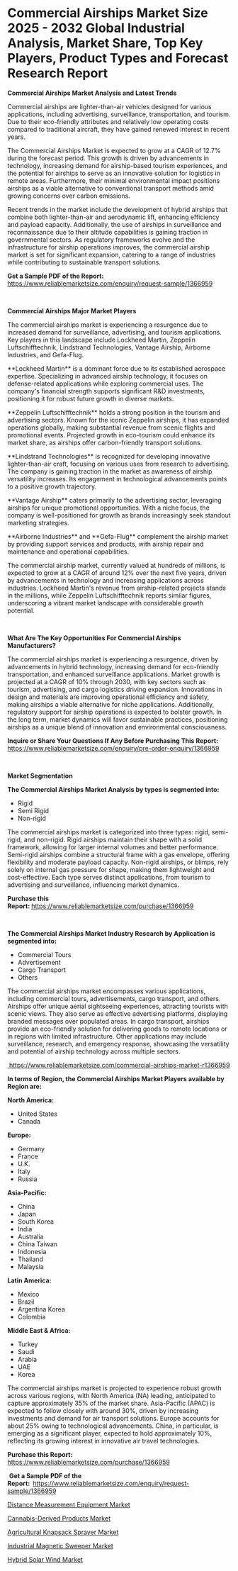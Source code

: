 <p><h1>Commercial Airships Market Size 2025 - 2032 Global Industrial Analysis, Market Share, Top Key Players, Product Types and Forecast Research Report</h1></p><p><strong>Commercial Airships Market Analysis and Latest Trends</strong></p>
<p><p>Commercial airships are lighter-than-air vehicles designed for various applications, including advertising, surveillance, transportation, and tourism. Due to their eco-friendly attributes and relatively low operating costs compared to traditional aircraft, they have gained renewed interest in recent years.</p><p>The Commercial Airships Market is expected to grow at a CAGR of 12.7% during the forecast period. This growth is driven by advancements in technology, increasing demand for airship-based tourism experiences, and the potential for airships to serve as an innovative solution for logistics in remote areas. Furthermore, their minimal environmental impact positions airships as a viable alternative to conventional transport methods amid growing concerns over carbon emissions.</p><p>Recent trends in the market include the development of hybrid airships that combine both lighter-than-air and aerodynamic lift, enhancing efficiency and payload capacity. Additionally, the use of airships in surveillance and reconnaissance due to their altitude capabilities is gaining traction in governmental sectors. As regulatory frameworks evolve and the infrastructure for airship operations improves, the commercial airship market is set for significant expansion, catering to a range of industries while contributing to sustainable transport solutions.</p></p>
<p><strong>Get a Sample PDF of the Report:&nbsp;</strong> <a href="https://www.reliablemarketsize.com/enquiry/request-sample/1366959?utm_campaign=2640&utm_medium=2&utm_source=Github&utm_content=ia&utm_term=22032025&utm_id=commercial-airships">https://www.reliablemarketsize.com/enquiry/request-sample/1366959</a></p>
<p>&nbsp;</p>
<p><strong>Commercial Airships Major Market Players</strong></p>
<p><p>The commercial airships market is experiencing a resurgence due to increased demand for surveillance, advertising, and tourism applications. Key players in this landscape include Lockheed Martin, Zeppelin Luftschifftechnik, Lindstrand Technologies, Vantage Airship, Airborne Industries, and Gefa-Flug.</p><p>**Lockheed Martin** is a dominant force due to its established aerospace expertise. Specializing in advanced airship technology, it focuses on defense-related applications while exploring commercial uses. The company's financial strength supports significant R&D investments, positioning it for robust future growth in diverse markets.</p><p>**Zeppelin Luftschifftechnik** holds a strong position in the tourism and advertising sectors. Known for the iconic Zeppelin airships, it has expanded operations globally, making substantial revenue from scenic flights and promotional events. Projected growth in eco-tourism could enhance its market share, as airships offer carbon-friendly transport solutions.</p><p>**Lindstrand Technologies** is recognized for developing innovative lighter-than-air craft, focusing on various uses from research to advertising. The company is gaining traction in the market as awareness of airship versatility increases. Its engagement in technological advancements points to a positive growth trajectory.</p><p>**Vantage Airship** caters primarily to the advertising sector, leveraging airships for unique promotional opportunities. With a niche focus, the company is well-positioned for growth as brands increasingly seek standout marketing strategies.</p><p>**Airborne Industries** and **Gefa-Flug** complement the airship market by providing support services and products, with airship repair and maintenance and operational capabilities.</p><p>The commercial airship market, currently valued at hundreds of millions, is expected to grow at a CAGR of around 12% over the next five years, driven by advancements in technology and increasing applications across industries. Lockheed Martin's revenue from airship-related projects stands in the millions, while Zeppelin Luftschifftechnik reports similar figures, underscoring a vibrant market landscape with considerable growth potential.</p></p>
<p>&nbsp;</p>
<p><strong>What Are The Key Opportunities For Commercial Airships Manufacturers?</strong></p>
<p><p>The commercial airships market is experiencing a resurgence, driven by advancements in hybrid technology, increasing demand for eco-friendly transportation, and enhanced surveillance applications. Market growth is projected at a CAGR of 10% through 2030, with key sectors such as tourism, advertising, and cargo logistics driving expansion. Innovations in design and materials are improving operational efficiency and safety, making airships a viable alternative for niche applications. Additionally, regulatory support for airship operations is expected to bolster growth. In the long term, market dynamics will favor sustainable practices, positioning airships as a unique blend of innovation and environmental consciousness.</p></p>
<p><strong>Inquire or Share Your Questions If Any Before Purchasing This Report:</strong> <a href="https://www.reliablemarketsize.com/enquiry/pre-order-enquiry/1366959?utm_campaign=2640&utm_medium=2&utm_source=Github&utm_content=ia&utm_term=22032025&utm_id=commercial-airships">https://www.reliablemarketsize.com/enquiry/pre-order-enquiry/1366959</a></p>
<p>&nbsp;</p>
<p><strong>Market Segmentation</strong></p>
<p><strong>The Commercial Airships Market Analysis by types is segmented into:</strong></p>
<p><ul><li>Rigid</li><li>Semi Rigid</li><li>Non-rigid</li></ul></p>
<p><p>The commercial airships market is categorized into three types: rigid, semi-rigid, and non-rigid. Rigid airships maintain their shape with a solid framework, allowing for larger internal volumes and better performance. Semi-rigid airships combine a structural frame with a gas envelope, offering flexibility and moderate payload capacity. Non-rigid airships, or blimps, rely solely on internal gas pressure for shape, making them lightweight and cost-effective. Each type serves distinct applications, from tourism to advertising and surveillance, influencing market dynamics.</p></p>
<p><strong>Purchase this Report:&nbsp;</strong><a href="https://www.reliablemarketsize.com/purchase/1366959?utm_campaign=2640&utm_medium=2&utm_source=Github&utm_content=ia&utm_term=22032025&utm_id=commercial-airships">https://www.reliablemarketsize.com/purchase/1366959</a></p>
<p>&nbsp;</p>
<p><strong>The Commercial Airships Market Industry Research by Application is segmented into:</strong></p>
<p><ul><li>Commercial Tours</li><li>Advertisement</li><li>Cargo Transport</li><li>Others</li></ul></p>
<p><p>The commercial airships market encompasses various applications, including commercial tours, advertisements, cargo transport, and others. Airships offer unique aerial sightseeing experiences, attracting tourists with scenic views. They also serve as effective advertising platforms, displaying branded messages over populated areas. In cargo transport, airships provide an eco-friendly solution for delivering goods to remote locations or in regions with limited infrastructure. Other applications may include surveillance, research, and emergency response, showcasing the versatility and potential of airship technology across multiple sectors.</p></p>
<p><a href="https://www.reliablemarketsize.com/commercial-airships-market-r1366959?utm_campaign=2640&utm_medium=2&utm_source=Github&utm_content=ia&utm_term=22032025&utm_id=commercial-airships">&nbsp;https://www.reliablemarketsize.com/commercial-airships-market-r1366959</a></p>
<p><strong>In terms of Region, the Commercial Airships Market Players available by Region are:</strong></p>
<p>
    <p> <strong> North America: </strong>
        <ul>
            <li>United States</li>
            <li>Canada</li>
        </ul>
        </p> 
    <p> <strong> Europe: </strong>
        <ul>
            <li>Germany</li>
            <li>France</li>
            <li>U.K.</li>
            <li>Italy</li>
            <li>Russia</li>
        </ul>
        </p> 
    <p> <strong> Asia-Pacific: </strong>
        <ul>
            <li>China</li>
            <li>Japan</li>
            <li>South Korea</li>
            <li>India</li>
            <li>Australia</li>
            <li>China Taiwan</li>
            <li>Indonesia</li>
            <li>Thailand</li>
            <li>Malaysia</li>
        </ul>
        </p> 
    <p> <strong> Latin America: </strong>
        <ul>
            <li>Mexico</li>
            <li>Brazil</li>
            <li>Argentina Korea</li>
            <li>Colombia</li>
        </ul>
        </p> 
    <p> <strong> Middle East & Africa: </strong>
        <ul>
            <li>Turkey</li>
            <li>Saudi</li>
            <li>Arabia</li>
            <li>UAE</li>
            <li>Korea</li>
        </ul>
    </p>
    </p>
<p><p>The commercial airships market is projected to experience robust growth across various regions, with North America (NA) leading, anticipated to capture approximately 35% of the market share. Asia-Pacific (APAC) is expected to follow closely with around 30%, driven by increasing investments and demand for air transport solutions. Europe accounts for about 25% owing to technological advancements. China, in particular, is emerging as a significant player, expected to hold approximately 10%, reflecting its growing interest in innovative air travel technologies.</p></p>
<p><strong>Purchase this Report: </strong><a href="https://www.reliablemarketsize.com/purchase/1366959?utm_campaign=2640&utm_medium=2&utm_source=Github&utm_content=ia&utm_term=22032025&utm_id=commercial-airships">https://www.reliablemarketsize.com/purchase/1366959</a></p>
<p>&nbsp;<strong>Get a Sample PDF of the Report:&nbsp;&nbsp;</strong><a href="https://www.reliablemarketsize.com/enquiry/request-sample/1366959?utm_campaign=2640&utm_medium=2&utm_source=Github&utm_content=ia&utm_term=22032025&utm_id=commercial-airships">https://www.reliablemarketsize.com/enquiry/request-sample/1366959</a></p>
<p><strong></strong></p>
<p><p><a href="https://www.linkedin.com/pulse/exploring-growth-potential-distance-measurement-equipment-xewqf?utm_campaign=2640&utm_medium=2&utm_source=Github&utm_content=ia&utm_term=22032025&utm_id=commercial-airships">Distance Measurement Equipment Market</a></p><p><a href="https://github.com/triattwood9919/Market-Research-Report-List-1/blob/main/cannabis-derived-products-market.md?utm_campaign=2640&utm_medium=2&utm_source=Github&utm_content=ia&utm_term=22032025&utm_id=commercial-airships">Cannabis-Derived Products Market</a></p><p><a href="https://www.linkedin.com/pulse/study-agricultural-knapsack-sprayer-market-projectinga-cagrof-z2gne?utm_campaign=2640&utm_medium=2&utm_source=Github&utm_content=ia&utm_term=22032025&utm_id=commercial-airships">Agricultural Knapsack Sprayer Market</a></p><p><a href="https://www.linkedin.com/pulse/detailed-report-thesize-dynamics-expected-growth-146-xaoof?utm_campaign=2640&utm_medium=2&utm_source=Github&utm_content=ia&utm_term=22032025&utm_id=commercial-airships">Industrial Magnetic Sweeper Market</a></p><p><a href="https://www.linkedin.com/pulse/hybrid-solar-wind-market-trends-forecast-growth-potential-79-x9aaf?utm_campaign=2640&utm_medium=2&utm_source=Github&utm_content=ia&utm_term=22032025&utm_id=commercial-airships">Hybrid Solar Wind Market</a></p></p>
